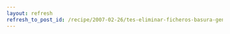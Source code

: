 ```yaml
---
layout: refresh
refresh_to_post_id: /recipe/2007-02-26/tes-eliminar-ficheros-basura-generados-por-emacs.html
---
```

